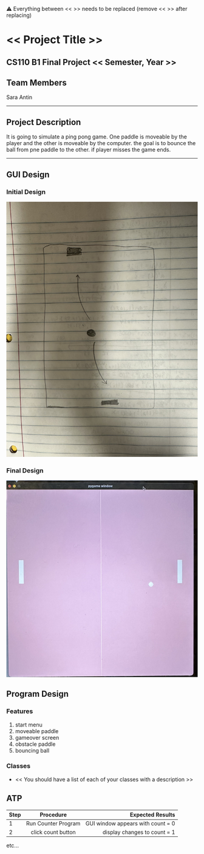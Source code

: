 
:warning: Everything between << >> needs to be replaced (remove << >> after replacing)

# << Project Title >>
## CS110 B1 Final Project  << Semester, Year >>

## Team Members

Sara Antin

***

## Project Description

It is going to simulate a ping pong game. One paddle is moveable by the player and the other is moveable by the computer. the goal is to bounce the ball from pne paddle to the other. if player misses the game ends.

***    

## GUI Design

### Initial Design

![initial gui](assets/gui.jpg)

### Final Design

![final gui](assets/finalgui.jpg)

## Program Design

### Features

1. start menu
2. moveable paddle
3. gameover screen
4. obstacle paddle
5. bouncing ball

### Classes

- << You should have a list of each of your classes with a description >>

## ATP

| Step                 |Procedure             |Expected Results                   |
|----------------------|:--------------------:|----------------------------------:|
|  1                   | Run Counter Program  |GUI window appears with count = 0  |
|  2                   | click count button   | display changes to count = 1      |
etc...

